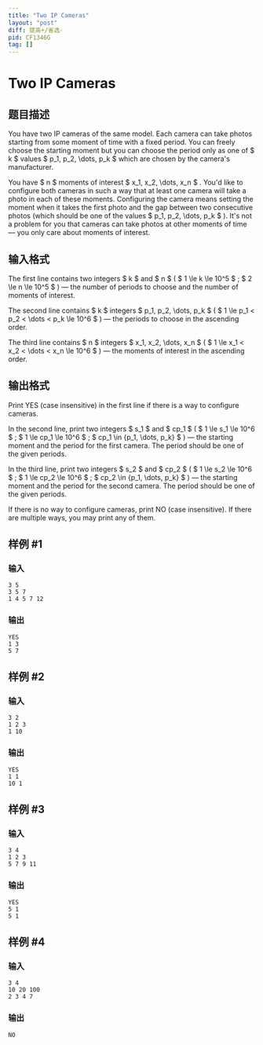 ```yaml
---
title: "Two IP Cameras"
layout: "post"
diff: 提高+/省选-
pid: CF1346G
tag: []
---
```


# Two IP Cameras

## 题目描述

You have two IP cameras of the same model. Each camera can take photos starting from some moment of time with a fixed period. You can freely choose the starting moment but you can choose the period only as one of $ k $ values $ p_1, p_2, \dots, p_k $ which are chosen by the camera's manufacturer.

You have $ n $ moments of interest $ x_1, x_2, \dots, x_n $ . You'd like to configure both cameras in such a way that at least one camera will take a photo in each of these moments. Configuring the camera means setting the moment when it takes the first photo and the gap between two consecutive photos (which should be one of the values $ p_1, p_2, \dots, p_k $ ). It's not a problem for you that cameras can take photos at other moments of time — you only care about moments of interest.

## 输入格式

The first line contains two integers $ k $ and $ n $ ( $ 1 \le k \le 10^5 $ ; $ 2 \le n \le 10^5 $ ) — the number of periods to choose and the number of moments of interest.

The second line contains $ k $ integers $ p_1, p_2, \dots, p_k $ ( $ 1 \le p_1 < p_2 < \dots < p_k \le 10^6 $ ) — the periods to choose in the ascending order.

The third line contains $ n $ integers $ x_1, x_2, \dots, x_n $ ( $ 1 \le x_1 < x_2 < \dots < x_n \le 10^6 $ ) — the moments of interest in the ascending order.

## 输出格式

Print YES (case insensitive) in the first line if there is a way to configure cameras.

In the second line, print two integers $ s_1 $ and $ cp_1 $ ( $ 1 \le s_1 \le 10^6 $ ; $ 1 \le cp_1 \le 10^6 $ ; $ cp_1 \in \{p_1, \dots, p_k\} $ ) — the starting moment and the period for the first camera. The period should be one of the given periods.

In the third line, print two integers $ s_2 $ and $ cp_2 $ ( $ 1 \le s_2 \le 10^6 $ ; $ 1 \le cp_2 \le 10^6 $ ; $ cp_2 \in \{p_1, \dots, p_k\} $ ) — the starting moment and the period for the second camera. The period should be one of the given periods.

If there is no way to configure cameras, print NO (case insensitive). If there are multiple ways, you may print any of them.

## 样例 #1

### 输入

```
3 5
3 5 7
1 4 5 7 12
```

### 输出

```
YES
1 3
5 7
```

## 样例 #2

### 输入

```
3 2
1 2 3
1 10
```

### 输出

```
YES
1 1
10 1
```

## 样例 #3

### 输入

```
3 4
1 2 3
5 7 9 11
```

### 输出

```
YES
5 1
5 1
```

## 样例 #4

### 输入

```
3 4
10 20 100
2 3 4 7
```

### 输出

```
NO
```

